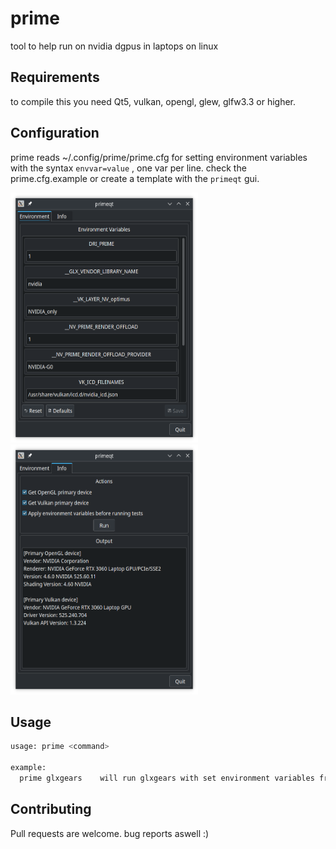 # prime
tool to help run on nvidia dgpus in laptops on linux

## Requirements

to compile this you need Qt5, vulkan, opengl, glew, glfw3.3 or higher.

## Configuration

prime reads ~/.config/prime/prime.cfg for setting environment variables with the syntax `envvar=value` , one var per line.
check the prime.cfg.example or create a template with the `primeqt` gui.

<img src="Screenshot_env.png" width="300" height="400" />
<img src="Screenshot_info.png" width="300" height="400" />

## Usage

```bash
usage: prime <command>

example:
  prime glxgears    will run glxgears with set environment variables from ~/.config/prime/prime.cfg

```

## Contributing
Pull requests are welcome. bug reports aswell :)
